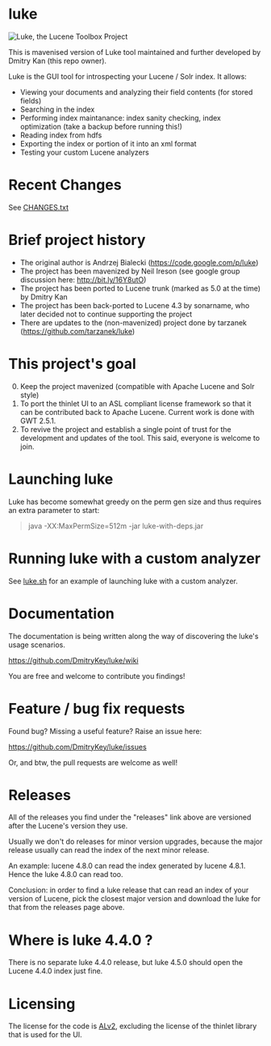 luke
====

![Luke, the Lucene Toolbox Project](src/main/resources/img/luke-big.gif)

This is mavenised version of Luke tool maintained and further developed by Dmitry Kan (this repo owner).

Luke is the GUI tool for introspecting your Lucene / Solr index. It allows:

* Viewing your documents and analyzing their field contents (for stored fields)
* Searching in the index
* Performing index maintanance: index sanity checking, index optimization (take a backup before running this!)
* Reading index from hdfs
* Exporting the index or portion of it into an xml format
* Testing your custom Lucene analyzers
 
Recent Changes
====
See [CHANGES.txt](CHANGES.txt)


Brief project history
====

* The original author is Andrzej Bialecki (https://code.google.com/p/luke)
* The project has been mavenized by Neil Ireson (see google group discussion here: http://bit.ly/16Y8utO)
* The project has been ported to Lucene trunk (marked as 5.0 at the time) by Dmitry Kan
* The project has been back-ported to Lucene 4.3 by sonarname, who later decided not to continue supporting the project
* There are updates to the (non-mavenized) project done by tarzanek (https://github.com/tarzanek/luke)

This project's goal
====

0. Keep the project mavenized (compatible with Apache Lucene and Solr style)
1. To port the thinlet UI to an ASL compliant license framework so that it can be contributed back to Apache Lucene.
   Current work is done with GWT 2.5.1.
2. To revive the project and establish a single point of trust for the development and updates of the tool. This said,
   everyone is welcome to join.

Launching luke
====

Luke has become somewhat greedy on the perm gen size and thus requires an extra parameter to start:
>java -XX:MaxPermSize=512m -jar luke-with-deps.jar

Running luke with a custom analyzer
====

See [luke.sh](luke.sh) for an example of launching luke with a custom analyzer.

Documentation
====
The documentation is being written along the way of discovering the luke's usage scenarios.

https://github.com/DmitryKey/luke/wiki

You are free and welcome to contribute you findings!

Feature / bug fix requests
====
Found bug? Missing a useful feature? Raise an issue here:

https://github.com/DmitryKey/luke/issues

Or, and btw, the pull requests are welcome as well!

Releases
====

All of the releases you find under the "releases" link above are versioned after the Lucene's version they use.

Usually we don't do releases for minor version upgrades, because the major release usually can read the index of the next
minor release.

An example: lucene 4.8.0 can read the index generated by lucene 4.8.1. Hence the luke 4.8.0 can read too.

Conclusion: in order to find a luke release that can read an index of your version of Lucene, pick the closest major version
and download the luke for that from the releases page above.

Where is luke 4.4.0 ?
===

There is no separate luke 4.4.0 release, but luke 4.5.0 should open the Lucene 4.4.0 index just fine.

Licensing
===

The license for the code is [ALv2](http://www.apache.org/licenses/LICENSE-2.0.html), excluding the license of the
thinlet library that is used for the UI.
